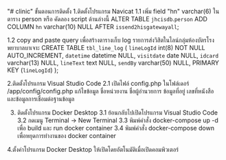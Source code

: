 "# clinic" 
ขั้นตอนการติดตั้ง
1.ติดตั้งโปรแกรม Navicat
   1.1 เพิ่ม field "hn" varchar(6) ในตาราง person หรือ คัดลอง script ด้านล่างนี้
   	ALTER TABLE `jhcisdb`.`person` 
	ADD COLUMN `hn` varchar(10) NULL AFTER `issend2hisgatewayall`;
 
   1.2 copy and paste query เพื่อสร้างตารางเก็บ log รายการส่งวิสิตในไลน์กลุ่มห้องบัตรโรงพยาบาลบาเจาะ
	CREATE TABLE `tbl_line_log`  (
	  `lineLogId` int(8) NOT NULL AUTO_INCREMENT,
	  `datetime` datetime NULL,
	  `visitdate` date NULL,
	  `idcard` varchar(13) NULL,
	  `lineText` text NULL,
	  `sendBy` varchar(50) NULL,
	  PRIMARY KEY (`lineLogId`)
	);

2.ติดตั้งโปรแกรม Visual Studio Code
   2.1 เปิดไฟล์ config.php ในโฟล์เดอร์ /app/config/config.php แก้ไขข้อมูล ชื่อหน่วยงาน ชื่อผู้อำนวยการ ข้อมูลที่อยู่ เลขที่หนังสือ และข้อมูลการเชื่อมต่อฐานข้อมูล

3. ติดตั้งโปรแกรม Docker Desktop
   3.1 ย้อนกลับไปเปิดโปรแกรม  Visual Studio Code
   3.2 กดเมนู Terminal -> New Terminal
   3.3 พิมพ์คำสั่ง docker-compose up -d เพื่อ build และ run docker container
   3.4 พิมพ์คำสั่ง docker-compose down เพื่อหยุดการทำงานของ docker container

4.ตั้งค่าโปรแกรม Docker Desktop ให้เปิดโดยอัตโนมัติเมื่อเปิดคอมพิวเตอร์ 

